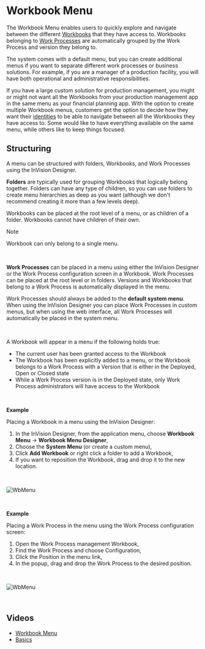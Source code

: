 # Workbook Menu

The Workbook Menu enables users to quickly explore and navigate between the different [Workbooks](workbooks.md) that they have access to. Workbooks belonging to [Work Processes](workprocess.md) are automatically grouped by the Work Process and version they belong to.

The system comes with a default menu, but you can create additional menus if you want to separate different work processes or business solutions. For example, if you are a manager of a production facility, you will have both operational and administrative responsibilities.

If you have a large custom solution for production management, you might or might not want all the Workbooks from your production management app in the same menu as your financial planning app. With the option to create multiple Workbook menus, customers get the option to decide how they want their [identities](accesscontrol/identities.md) to be able to navigate between all the Workbooks they have access to. Some would like to have everything available on the same menu, while others like to keep things focused.
<br/>

## Structuring

A menu can be structured with folders, Workbooks, and Work Processes using the InVision Designer.
<br/>

**Folders** are typically used for grouping Workbooks that logically belong together. Folders can have any type of children, so you can use folders to create menu hierarchies as deep as you want (although we don't recommend creating it more than a few levels deep).

Workbooks can be placed at the root level of a menu, or as children of a folder. Workbooks cannot have children of their own. 

> [!NOTE]
> Workbook can only belong to a single menu.
<br/>

**Work Processes** can be placed in a menu using either the InVision Designer or the Work Process configuration screen in a Workbook. Work Processes can be placed at the root level or in folders. Versions and Workbooks that belong to a Work Process is automatically displayed in the menu.

Work Processes should always be added to the **default system menu**. When using the InVision Designer you can place Work Processes in custom menus, but when using the web interface, all Work Processes will automatically be placed in the system menu.

<br/>

A Workbook will appear in a menu if the following holds true:

- The current user has been granted access to the Workbook
- The Workbook has been explicitly added to a menu, or the Workbook belongs to a Work Process with a Version that is either in the Deployed, Open or Closed state
- While a Work Process version is in the Deployed state, only Work Process administrators will have access to the Workbook

<br/>

**Example**

Placing a Workbook in a menu using the InVision Designer:

1. In the InVision Designer, from the application menu, choose **Workbook Menu** -> **Workbook Menu Designer**,
2. Choose the **System Menu** (or create a custom menu),
3. Click **Add Workbook** or right click a folder to add a Workbook,
4. If you want to reposition the Workbook, drag and drop it to the new location.

<br/>

![WbMenu](https://profitbasedocs.blob.core.windows.net/images/WBmenu1.png)

<br/>

**Example**

Placing a Work Process in the menu using the Work Process configuration screen:

1. Open the Work Process management Workbook,
2. Find the Work Process and choose Configuration,
3. Click the Position in the menu link,
4. In the popup, drag and drop the Work Process to the desired position.

<br/>

![WbMenu](https://profitbasedocs.blob.core.windows.net/images/WBmenu2.png)

<br/>

## Videos

- [Workbook Menu](../videos/workbookmenu.md)
- [Basics](https://profitbasedocs.blob.core.windows.net/videos/Workbook%20Menu.mp4)

<br/>
